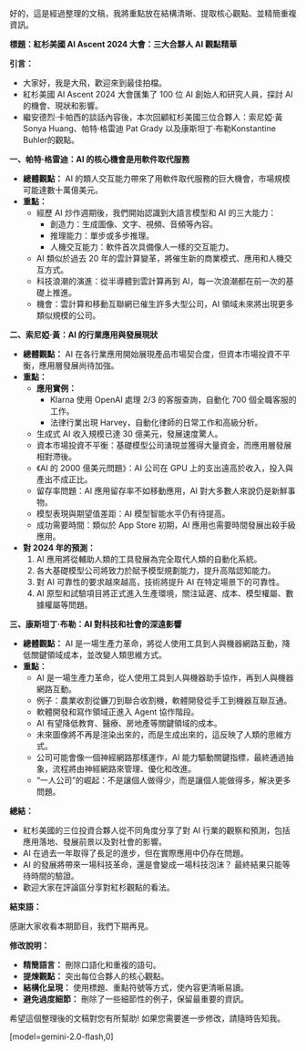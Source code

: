 好的，這是經過整理的文稿，我將重點放在結構清晰、提取核心觀點、並精簡重複資訊。

**標題：紅杉美國 AI Ascent 2024 大會：三大合夥人 AI 觀點精華**

**引言：**

*   大家好，我是大飛，歡迎來到最佳拍檔。
*   紅杉美國 AI Ascent 2024 大會匯集了 100 位 AI 創始人和研究人員，探討 AI 的機會、現狀和影響。
*   繼安德烈·卡帕西的談話內容後，本次回顧紅杉美國三位合夥人：索尼婭·黃 Sonya Huang、帕特·格雷迪 Pat Grady 以及康斯坦丁·布勒Konstantine Buhler的觀點。

**一、帕特·格雷迪：AI 的核心機會是用軟件取代服務**

*   **總體觀點：** AI 的類人交互能力帶來了用軟件取代服務的巨大機會，市場規模可能達數十萬億美元。
*   **重點：**
    *   經歷 AI 炒作週期後，我們開始認識到大語言模型和 AI 的三大能力：
        *   創造力：生成圖像、文字、視頻、音頻等內容。
        *   推理能力：單步或多步推理。
        *   人機交互能力：軟件首次具備像人一樣的交互能力。
    *   AI 類似於過去 20 年的雲計算變革，將催生新的商業模式、應用和人機交互方式。
    *   科技浪潮的演進：從半導體到雲計算再到 AI，每一次浪潮都在前一次的基礎上推進。
    *   機會：雲計算和移動互聯網已催生許多大型公司，AI 領域未來將出現更多類似規模的公司。

**二、索尼婭·黃：AI 的行業應用與發展現狀**

*   **總體觀點：** AI 在各行業應用開始展現產品市場契合度，但資本市場投資不平衡，應用層發展尚待加強。
*   **重點：**
    *   **應用實例：**
        *   Klarna 使用 OpenAI 處理 2/3 的客服查詢，自動化 700 個全職客服的工作。
        *   法律行業出現 Harvey，自動化律師的日常工作和高級分析。
    *   生成式 AI 收入規模已達 30 億美元，發展速度驚人。
    *   資本市場投資不平衡：基礎模型公司湧現並獲得大量資金，而應用層發展相對滯後。
    *   《AI 的 2000 億美元問題》：AI 公司在 GPU 上的支出遠高於收入，投入與產出不成正比。
    *   留存率問題：AI 應用留存率不如移動應用，AI 對大多數人來說仍是新鮮事物。
    *   模型表現與期望值差距：AI 模型智能水平仍有待提高。
    *   成功需要時間：類似於 App Store 初期，AI 應用也需要時間發展出殺手級應用。
*   **對 2024 年的預測：**
    1.  AI 應用將從輔助人類的工具發展為完全取代人類的自動化系統。
    2.  各大基礎模型公司將致力於賦予模型規劃能力，提升高階認知能力。
    3.  對 AI 可靠性的要求越來越高，技術將提升 AI 在特定場景下的可靠性。
    4.  AI 原型和試驗項目將正式進入生產環境，關注延遲、成本、模型權屬、數據權屬等問題。

**三、康斯坦丁·布勒：AI 對科技和社會的深遠影響**

*   **總體觀點：** AI 是一場生產力革命，將從人使用工具到人與機器網路互動，降低關鍵領域成本，並改變人類思維方式。
*   **重點：**
    *   AI 是一場生產力革命，從人使用工具到人與機器助手協作，再到人與機器網路互動。
    *   例子：農業收割從鐮刀到聯合收割機，軟體開發從手工到機器互聯互通。
    *   軟體開發和寫作領域正進入 Agent 協作階段。
    *   AI 有望降低教育、醫療、房地產等關鍵領域的成本。
    *   未來圖像將不再是渲染出來的，而是生成出來的，這反映了人類的思維方式。
    *   公司可能會像一個神經網路那樣運作，AI 能力驅動關鍵指標，最終通過抽象，流程將由神經網路來管理、優化和改進。
    *   “一人公司”的崛起：不是讓個人做得少，而是讓個人能做得多，解決更多問題。

**總結：**

*   紅杉美國的三位投資合夥人從不同角度分享了對 AI 行業的觀察和預測，包括應用落地、發展前景以及對社會的影響。
*   AI 在過去一年取得了長足的進步，但在實際應用中仍存在問題。
*   AI 的發展將帶來一場科技革命，還是會變成一場科技泡沫？ 最終結果只能等待時間的驗證。
*   歡迎大家在評論區分享對紅杉觀點的看法。

**結束語：**

感謝大家收看本期節目，我們下期再見。

**修改說明：**

*   **精簡語言：** 刪除口語化和重複的語句。
*   **提煉觀點：** 突出每位合夥人的核心觀點。
*   **結構化呈現：** 使用標題、重點符號等方式，使內容更清晰易讀。
*   **避免過度細節：** 刪除了一些細節性的例子，保留最重要的資訊。

希望這個整理後的文稿對您有所幫助! 如果您需要進一步修改，請隨時告知我。

[model=gemini-2.0-flash,0]
